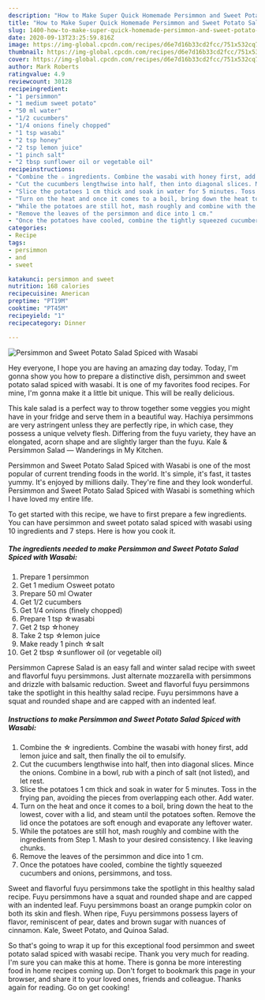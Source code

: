 ```yaml
---
description: "How to Make Super Quick Homemade Persimmon and Sweet Potato Salad Spiced with Wasabi"
title: "How to Make Super Quick Homemade Persimmon and Sweet Potato Salad Spiced with Wasabi"
slug: 1400-how-to-make-super-quick-homemade-persimmon-and-sweet-potato-salad-spiced-with-wasabi
date: 2020-09-13T23:25:59.816Z
image: https://img-global.cpcdn.com/recipes/d6e7d16b33cd2fcc/751x532cq70/persimmon-and-sweet-potato-salad-spiced-with-wasabi-recipe-main-photo.jpg
thumbnail: https://img-global.cpcdn.com/recipes/d6e7d16b33cd2fcc/751x532cq70/persimmon-and-sweet-potato-salad-spiced-with-wasabi-recipe-main-photo.jpg
cover: https://img-global.cpcdn.com/recipes/d6e7d16b33cd2fcc/751x532cq70/persimmon-and-sweet-potato-salad-spiced-with-wasabi-recipe-main-photo.jpg
author: Mark Roberts
ratingvalue: 4.9
reviewcount: 30128
recipeingredient:
- "1 persimmon"
- "1 medium sweet potato"
- "50 ml water"
- "1/2 cucumbers"
- "1/4 onions finely chopped"
- "1 tsp wasabi"
- "2 tsp honey"
- "2 tsp lemon juice"
- "1 pinch salt"
- "2 tbsp sunflower oil or vegetable oil"
recipeinstructions:
- "Combine the ☆ ingredients. Combine the wasabi with honey first, add lemon juice and salt, then finally the oil to emulsify."
- "Cut the cucumbers lengthwise into half, then into diagonal slices. Mince the onions. Combine in a bowl, rub with a pinch of salt (not listed), and let rest."
- "Slice the potatoes 1 cm thick and soak in water for 5 minutes. Toss in the frying pan, avoiding the pieces from overlapping each other. Add water."
- "Turn on the heat and once it comes to a boil, bring down the heat to the lowest, cover with a lid, and steam until the potatoes soften. Remove the lid once the potatoes are soft enough and evaporate any leftover water."
- "While the potatoes are still hot, mash roughly and combine with the ingredients from Step 1. Mash to your desired consistency. I like leaving chunks."
- "Remove the leaves of the persimmon and dice into 1 cm."
- "Once the potatoes have cooled, combine the tightly squeezed cucumbers and onions, persimmons, and toss."
categories:
- Recipe
tags:
- persimmon
- and
- sweet

katakunci: persimmon and sweet 
nutrition: 168 calories
recipecuisine: American
preptime: "PT19M"
cooktime: "PT45M"
recipeyield: "1"
recipecategory: Dinner

---
```



![Persimmon and Sweet Potato Salad Spiced with Wasabi](https://img-global.cpcdn.com/recipes/d6e7d16b33cd2fcc/751x532cq70/persimmon-and-sweet-potato-salad-spiced-with-wasabi-recipe-main-photo.jpg)

Hey everyone, I hope you are having an amazing day today. Today, I'm gonna show you how to prepare a distinctive dish, persimmon and sweet potato salad spiced with wasabi. It is one of my favorites food recipes. For mine, I'm gonna make it a little bit unique. This will be really delicious.

This kale salad is a perfect way to throw together some veggies you might have in your fridge and serve them in a beautiful way. Hachiya persimmons are very astringent unless they are perfectly ripe, in which case, they possess a unique velvety flesh. Differing from the fuyu variety, they have an elongated, acorn shape and are slightly larger than the fuyu. Kale &amp; Persimmon Salad — Wanderings in My Kitchen.

Persimmon and Sweet Potato Salad Spiced with Wasabi is one of the most popular of current trending foods in the world. It's simple, it's fast, it tastes yummy. It's enjoyed by millions daily. They're fine and they look wonderful. Persimmon and Sweet Potato Salad Spiced with Wasabi is something which I have loved my entire life.


To get started with this recipe, we have to first prepare a few ingredients. You can have persimmon and sweet potato salad spiced with wasabi using 10 ingredients and 7 steps. Here is how you cook it.

<!--inarticleads1-->

##### The ingredients needed to make Persimmon and Sweet Potato Salad Spiced with Wasabi:

1. Prepare 1 persimmon
1. Get 1 medium ○sweet potato
1. Prepare 50 ml ○water
1. Get 1/2 cucumbers
1. Get 1/4 onions (finely chopped)
1. Prepare 1 tsp ☆wasabi
1. Get 2 tsp ☆honey
1. Take 2 tsp ☆lemon juice
1. Make ready 1 pinch ☆salt
1. Get 2 tbsp ☆sunflower oil (or vegetable oil)


Persimmon Caprese Salad is an easy fall and winter salad recipe with sweet and flavorful fuyu persimmons. Just alternate mozzarella with persimmons and drizzle with balsamic reduction. Sweet and flavorful fuyu persimmons take the spotlight in this healthy salad recipe. Fuyu persimmons have a squat and rounded shape and are capped with an indented leaf. 

<!--inarticleads2-->

##### Instructions to make Persimmon and Sweet Potato Salad Spiced with Wasabi:

1. Combine the ☆ ingredients. Combine the wasabi with honey first, add lemon juice and salt, then finally the oil to emulsify.
1. Cut the cucumbers lengthwise into half, then into diagonal slices. Mince the onions. Combine in a bowl, rub with a pinch of salt (not listed), and let rest.
1. Slice the potatoes 1 cm thick and soak in water for 5 minutes. Toss in the frying pan, avoiding the pieces from overlapping each other. Add water.
1. Turn on the heat and once it comes to a boil, bring down the heat to the lowest, cover with a lid, and steam until the potatoes soften. Remove the lid once the potatoes are soft enough and evaporate any leftover water.
1. While the potatoes are still hot, mash roughly and combine with the ingredients from Step 1. Mash to your desired consistency. I like leaving chunks.
1. Remove the leaves of the persimmon and dice into 1 cm.
1. Once the potatoes have cooled, combine the tightly squeezed cucumbers and onions, persimmons, and toss.


Sweet and flavorful fuyu persimmons take the spotlight in this healthy salad recipe. Fuyu persimmons have a squat and rounded shape and are capped with an indented leaf. Fuyu persimmons boast an orange pumpkin color on both its skin and flesh. When ripe, Fuyu persimmons possess layers of flavor, reminiscent of pear, dates and brown sugar with nuances of cinnamon. Kale, Sweet Potato, and Quinoa Salad. 

So that's going to wrap it up for this exceptional food persimmon and sweet potato salad spiced with wasabi recipe. Thank you very much for reading. I'm sure you can make this at home. There is gonna be more interesting food in home recipes coming up. Don't forget to bookmark this page in your browser, and share it to your loved ones, friends and colleague. Thanks again for reading. Go on get cooking!
